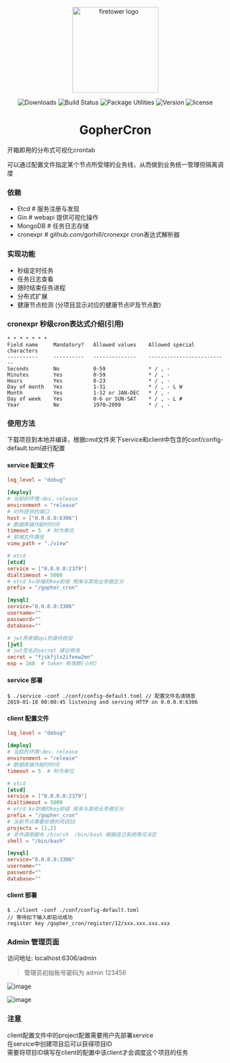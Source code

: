 <p align="center"><a href="/" target="_blank" rel="noopener noreferrer"><img width="200" src="http://img.holdno.com/github/holdno/gopher_cron/gopherCronLogo.png" alt="firetower logo"></a></p>

<p align="center">
  <img src="https://img.shields.io/badge/download-fast-brightgreen.svg" alt="Downloads"></a>
  <img src="https://img.shields.io/badge/build-passing-brightgreen.svg" alt="Build Status">
  <img src="https://img.shields.io/badge/package%20utilities-go modules-blue.svg" alt="Package Utilities">
  <img src="https://img.shields.io/badge/golang-1.11.0-%23ff69b4.svg" alt="Version">
  <img src="https://img.shields.io/badge/license-MIT-brightgreen.svg" alt="license">
</p>
<h1 align="center">GopherCron</h2>
开箱即用的分布式可视化crontab  

可以通过配置文件指定某个节点所受理的业务线，从而做到业务统一管理但隔离调度
### 依赖  
- Etcd   # 服务注册与发现
- Gin # webapi 提供可视化操作
- MongoDB  # 任务日志存储
- cronexpr # github.com/gorhill/cronexpr cron表达式解析器  
  
### 实现功能  
- 秒级定时任务  
- 任务日志查看  
- 随时结束任务进程  
- 分布式扩展  
- 健康节点检测 (分项目显示对应的健康节点IP及节点数)  

### cronexpr 秒级cron表达式介绍(引用)  

    * * * * * * * 
    Field name     Mandatory?   Allowed values    Allowed special characters
    ----------     ----------   --------------    --------------------------
    Seconds        No           0-59              * / , -
    Minutes        Yes          0-59              * / , -
    Hours          Yes          0-23              * / , -
    Day of month   Yes          1-31              * / , - L W
    Month          Yes          1-12 or JAN-DEC   * / , -
    Day of week    Yes          0-6 or SUN-SAT    * / , - L #
    Year           No           1970–2099         * / , -

### 使用方法  
下载项目到本地并编译，根据cmd文件夹下service和client中包含的conf/config-default.toml进行配置  

#### service 配置文件  
``` toml 
log_level = "debug"

[deploy]
# 当前的环境:dev、release
environment = "release"
# 对外提供的端口
host = ["0.0.0.0:6306"]
# 数据库操作超时时间
timeout = 5  # 秒为单位
# 前端文件路径
view_path = "./view"

# etcd
[etcd]
service = ["0.0.0.0:2379"]
dialtimeout = 5000
# etcd kv存储的key前缀 用来与其他业务做区分
prefix = "/gopher_cron"

[mysql]
service="0.0.0.0:3306"
username=""
password=""
database=""

# jwt用来做api的身份校验
[jwt]
# jwt签名的secret 建议修改
secret = "fjskfjls2ifeew2mn"
exp = 168  # token 有效期(小时)
```

#### service 部署  
``` shell
$ ./service -conf ./conf/config-default.toml // 配置文件名请随意  
2019-01-18 00:00:45 listening and serving HTTP on 0.0.0.0:6306

```

#### client 配置文件
``` toml
log_level = "debug"

[deploy]
# 当前的环境:dev、release
environment = "release"
# 数据库操作超时时间
timeout = 5  # 秒为单位

# etcd
[etcd]
service = ["0.0.0.0:2379"]
dialtimeout = 5000
# etcd kv存储的key前缀 用来与其他业务做区分
prefix = "/gopher_cron"
# 当前节点需要处理的项目ID
projects = [1,2]
# 命令调用脚本 /bin/sh  /bin/bash 根据自己系统情况决定
shell = "/bin/bash"

[mysql]
service="0.0.0.0:3306"
username=""
password=""
database=""
```
#### client 部署  
 
``` shell
$ ./client -conf ./conf/config-default.toml
// 等待如下输入即启动成功 
register key /gopher_cron/register/12/xxx.xxx.xxx.xxx
```  

### Admin 管理页面  
访问地址: localhost:6306/admin    
  
> 管理员初始账号密码为 admin  123456  

![image](http://img.holdno.com/github/holdno/gopher_cron/admin_home.png)  

![image](http://img.holdno.com/github/holdno/gopher_cron/admin_task.png)

### 注意   
client配置文件中的project配置需要用户先部署service  
在service中创建项目后可以获得项目ID  
需要将项目ID填写在client的配置中该client才会调度这个项目的任务  

